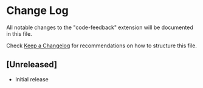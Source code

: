 # Change Log

All notable changes to the "code-feedback" extension will be documented in this file.

Check [Keep a Changelog](http://keepachangelog.com/) for recommendations on how to structure this file.

## [Unreleased]

- Initial release